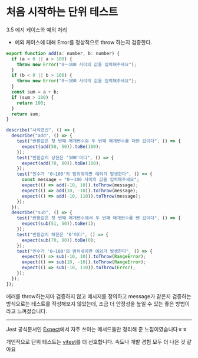 # 처음 시작하는 단위 테스트

3.5 에지 케이스와 예외 처리

- 예외 케이스에 대해 Error를 정상적으로 throw 하는지 검증한다.

```javascript
export function add(a: number, b: number) {
  if (a < 0 || a > 100) {
    throw new Error("0〜100 사이의 값을 입력해주세요");
  }
  if (b < 0 || b > 100) {
    throw new Error("0〜100 사이의 값을 입력해주세요");
  }
  const sum = a + b;
  if (sum > 100) {
    return 100;
  }
  return sum;
}

describe("사칙연산", () => {
  describe("add", () => {
    test("반환값은 첫 번째 매개변수와 두 번째 매개변수를 더한 값이다", () => {
      expect(add(50, 50)).toBe(100);
    });
    test("반환값의 상한은 '100'이다", () => {
      expect(add(70, 80)).toBe(100);
    });
    test("인수가 '0~100'의 범위밖이면 예외가 발생한다", () => {
      const message = "0〜100 사이의 값을 입력해주세요";
      expect(() => add(-10, 10)).toThrow(message);
      expect(() => add(10, -10)).toThrow(message);
      expect(() => add(-10, 110)).toThrow(message);
    });
  });
  describe("sub", () => {
    test("반환값은 첫 번째 매개변수에서 두 번째 매개변수를 뺀 값이다", () => {
      expect(sub(51, 50)).toBe(1);
    });
    test("반환값의 하한은 '0'이다", () => {
      expect(sub(70, 80)).toBe(0);
    });
    test("인수가 '0~100'의 범위밖이면 예외가 발생한다", () => {
      expect(() => sub(-10, 10)).toThrow(RangeError);
      expect(() => sub(10, -10)).toThrow(RangeError);
      expect(() => sub(-10, 110)).toThrow(Error);
    });
  });
});
```

에러를 throw하는지마 검증하지 않고 메시지를 정의하고 message가 같은지 검증하는 방식으로는 테스트를 작성해보지 않았는데, 조금 더 안정성을 높일 수 있는 좋은 방법이라고 느껴졌습니다.

---

Jest 공식문서인 [Expect](https://jestjs.io/docs/expect)에서 자주 쓰이는 메서드들만 정리해 준 느낌이였습니다ㅎㅎ

개인적으로 단위 테스트는 [vitest](https://vitest.dev/guide/why.html)를 더 선호합니다. 속도나 개발 경험 모두 더 나은 것 같아요
